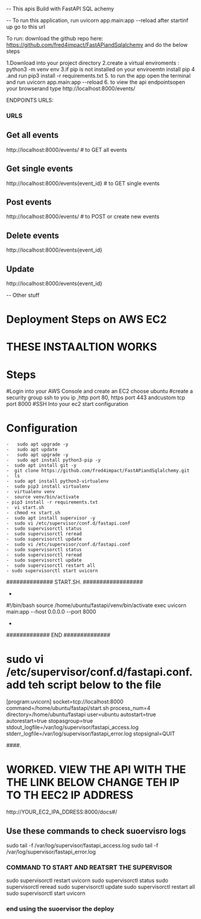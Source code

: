 -- This apis Build with FastAPI SQL achemy 

-- To run this application, run
uvicorn app.main:app --reload
after startinf up go to this url

To run:  download the github repo here:
https://github.com/fred4impact/FastAPiandSqlalchemy
and  do the  below steps 

1.Download into your project directory 
2.create a virtual enviroments : python3 -m venv env
3.if pip is not installed on your enviroemtn install pip
4 .and run  pip3 install -r requirements.txt
5. to run the app open the terminal and run uvicorn app.main:app --reload
6. to view the api endpointsopen your browserand type http://localhost:8000/events/

ENDPOINTS URLS:

### URLS ### 
## Get all events 
http://localhost:8000/events/ # to GET all events

## Get single events 
http://localhost:8000/events{event_id}  # to GET single events 

## Post events
http://localhost:8000/events/ # to POST or create new events

## Delete events
http://localhost:8000/events{event_id}

## Update
 http://localhost:8000/events{event_id}


-- Other stuff 

# Deployment Steps on AWS EC2

# THESE INSTAALTION WORKS 
# Steps
#Login into your AWS Console and create an EC2 choose ubuntu 
#create a security group ssh to you ip ,http port 80, https port 443 andcustom tcp port 8000
#SSH Into your ec2 start configuration

# Configuration

    -   sudo apt upgrade -y
    -   sudo apt update
    -   sudo apt upgrade -y
    -   sudo apt install python3-pip -y
    -  sudo apt install git -y
    -  git clone https://github.com/fred4impact/FastAPiandSqlalchemy.git
    -  ls
    -  sudo apt install python3-virtualenv
    -  sudo pip3 install virtualenv
    -  virtualenv venv
    -  source venv/bin/activate
    - pip3 install -r requirements.txt
    -  vi start.sh
    -  chmod +x start.sh
    -  sudo apt install supervisor -y
    -  sudo vi /etc/supervisor/conf.d/fastapi.conf
    -  sudo supervisorctl status
    -  sudo supervisorctl reread
    -  sudo supervisorctl update
    -  sudo vi /etc/supervisor/conf.d/fastapi.conf
    -  sudo supervisorctl status
    -  sudo supervisorctl reread
    -  sudo supervisorctl update
    -  sudo supervisorctl restart all
    - sudo supervisorctl start uvicorn
 
 

############## START.SH. ##################
 
-
#!/bin/bash
source /home/ubuntu/fastapi/venv/bin/activate
exec uvicorn main:app --host 0.0.0.0 --port 8000

-

############# END ##############

# sudo vi /etc/supervisor/conf.d/fastapi.conf. add teh script below to the file ###

[program:uvicorn]
socket=tcp://localhost:8000
command=/home/ubuntu/fastapi/start.sh
process_num=4
directory=/home/ubuntu/fastapi
user=ubuntu
autostart=true
autorestart=true
stopasgroup=true
stdout_logfile=/var/log/supervisor/fastapi_access.log
stderr_logfile=/var/log/supervisor/fastapi_error.log
stopsignal=QUIT

               
####. 

# WORKED. VIEW THE API WITH THE THE LINK BELOW CHANGE TEH IP TO TH EEC2 IP ADDRESS

http://YOUR_EC2_IPA_DDRESS:8000/docs#/



## Use these commands to check suoervisro logs 
sudo tail -f /var/log/supervisor/fastapi_access.log
sudo tail -f /var/log/supervisor/fastapi_error.log


### COMMAND TO START AND REATSRT THE SUPERVISOR

sudo supervisorctl restart uvicorn
sudo supervisorctl status
sudo supervisorctl reread
sudo supervisorctl update
sudo supervisorctl restart all
sudo supervisorctl start uvicorn

### end using the suoervisor the deploy 
